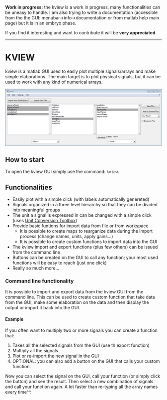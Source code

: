 **Work in progress:** the kview is a work in progress, many functionalities can be uneasy to handle. I am also trying to write a documentation (accessible from the the GUI: menubar->info->documentation or from matlab help main page) but it is in an embryo phase. 

If you find it interesting and want to contribute it will be **very appreciated**.

---

# KVIEW
kview is a matlab GUI used to easly plot multiple signals/arrays and make simple elaborations.
The main target is to plot physical signals, but it can be used to work with any kind of numerical arrays.

![kviewGUIscreen](kviewMainGUIscreen.png)

## How to start
To open the kview GUI simply use the command: `kview`.

## Functionalities
* Easily plot with a simple click (with labels automatically genereted)
* Signals organized in a three level hierarchy so that they can be divided into meaningful groups
* The unit a signal is expressed in can be changed with a simple click (uses [Unit Conversion Toolbox](https://www.mathworks.com/matlabcentral/fileexchange/29621-units-conversion-toolbox?s_tid=prof_contriblnk))
* Provide basic funtions for import data from file or from workspace
  * It is possible to create maps to rearganize data during the import process (change names, units, apply gains...)
  * It is possible to create custom functions to import data into the GUI
* The kview import and export functions (plus few others) can be issued from the command line
* Buttons can be created on the GUI to call any function; your most used functions will be easy to reach (just one click)
* Really so much more...

### Command line functionality
It is possible to import and export data from the kview GUI from the command line. This can be used to create custom function that take data from the GUI, make some elaboration on the data and then display the output or import it back into the GUI. 

#### Example
If you often want to multiply two or more signals you can create a function that: 
 1. Takes all the selected signals from the GUI (use th export function)
 2. Multiply all the signals
 3. Plot or re-import the new signal in the GUI
 4. OPTIONAL: you can also add a button on the GUI that calls your custom function. 
 
Now you can select the signal on the GUI, call your function (or simply click the button) and see the result. Then select a new combination of signals and call your function again. A lot faster than re-typing all the array names every time^^.

